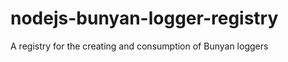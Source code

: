 nodejs-bunyan-logger-registry
=============================

A registry for the creating and consumption of Bunyan loggers
